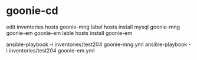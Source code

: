 # goonie-cd

edit inventories hosts 
goonie-mng label hosts install  mysql goonie-mng goonie-em
goonie-em lable hosts install goonie-em

ansible-playbook -i inventories/test204 goonie-mng.yml
ansible-playbook -i inventories/test204 goonie-em.yml

